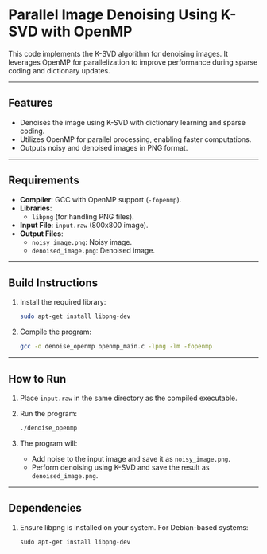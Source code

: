 # Parallel Image Denoising Using K-SVD with OpenMP

This code implements the K-SVD  algorithm for denoising images. It leverages OpenMP for parallelization to improve performance during sparse coding and dictionary updates.

---

## Features

- Denoises the image using K-SVD with dictionary learning and sparse coding.
- Utilizes OpenMP for parallel processing, enabling faster computations.
- Outputs noisy and denoised images in PNG format.

---

## Requirements

- **Compiler**: GCC with OpenMP support (`-fopenmp`).
- **Libraries**:
  - `libpng` (for handling PNG files).
- **Input File**: `input.raw` (800x800 image).
- **Output Files**:
  - `noisy_image.png`: Noisy image.
  - `denoised_image.png`: Denoised image.

---

## Build Instructions

1. Install the required library:
   ```bash
   sudo apt-get install libpng-dev
    ```
2. Compile the program:
    ```bash
   gcc -o denoise_openmp openmp_main.c -lpng -lm -fopenmp
    ```

---

## How to Run
1. Place `input.raw` in the same directory as the compiled executable.

2. Run the program:
    ```bash
   ./denoise_openmp
    ```
3. The program will:
    - Add noise to the input image and save it as `noisy_image.png`.
    - Perform denoising using K-SVD and save the result as `denoised_image.png`.

---

## Dependencies
1. Ensure libpng is installed on your system. For Debian-based systems:

    ```
    sudo apt-get install libpng-dev
    ```
